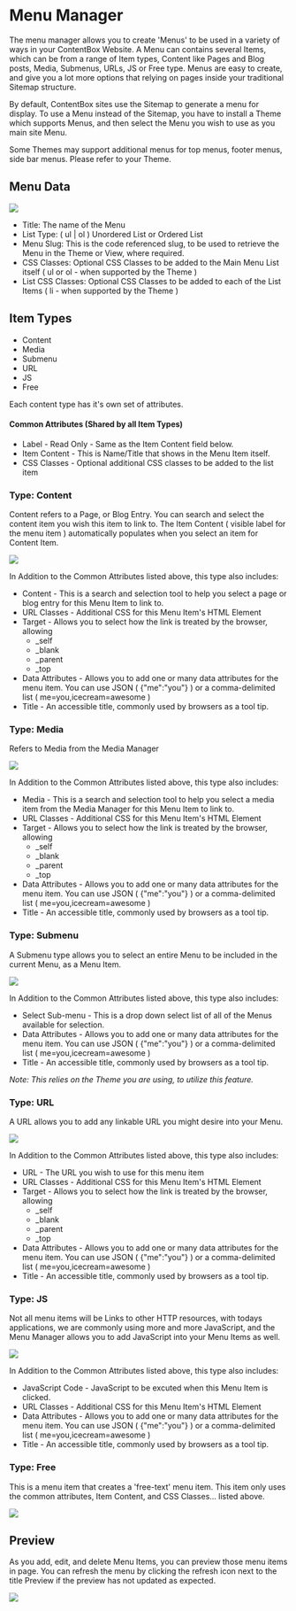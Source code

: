 # Menu Manager

The menu manager allows you to create 'Menus' to be used in a variety of ways in your ContentBox Website. A Menu can contains several Items, which can be from a range of Item types, Content like Pages and Blog posts, Media, Submenus, URLs, JS or Free type. Menus are easy to create, and give you a lot more options that relying on pages inside your traditional Sitemap structure.

By default, ContentBox sites use the Sitemap to generate a menu for display. To use a Menu instead of the Sitemap, you have to install a Theme which supports Menus, and then select the Menu you wish to use as you main site Menu.

Some Themes may support additional menus for top menus, footer menus, side bar menus. Please refer to your Theme.

## Menu Data

![](../../../../.gitbook/assets/menuManagerAdd.png)

* Title: The name of the Menu
* List Type: ( ul | ol ) Unordered List or Ordered List
* Menu Slug: This is the code referenced slug, to be used to retrieve the Menu in the Theme or View, where required.
* CSS Classes: Optional CSS Classes to be added to the Main Menu List itself ( ul or ol - when supported by the Theme )
* List CSS Classes: Optional CSS Classes to be added to each of the List Items ( li - when supported by the Theme )

## Item Types

* Content
* Media
* Submenu
* URL
* JS
* Free

Each content type has it's own set of attributes.

#### Common Attributes (Shared by all Item Types)

* Label - Read Only - Same as the Item Content field below.
* Item Content - This is Name/Title that shows in the Menu Item itself.
* CSS Classes - Optional additional CSS classes to be added to the list item

### Type: Content

Content refers to a Page, or Blog Entry. You can search and select the content item you wish this item to link to. The Item Content ( visible label for the menu item ) automatically populates when you select an item for Content Item.

![](https://github.com/ortus/contentbox-modular-cms/tree/76cb63aa894e4f019c2d324f6bfb86f8d0142a92/using/images/admin/menuManager/addContentItem.png)

In Addition to the Common Attributes listed above, this type also includes:

* Content - This is a search and selection tool to help you select a page or blog entry for this Menu Item to link to.
* URL Classes - Additional CSS for this Menu Item's HTML Element
* Target - Allows you to select how the link is treated by the browser, allowing
  * \_self
  * \_blank
  * \_parent
  * \_top
* Data Attributes - Allows you to add one or many data attributes for the menu item. You can use JSON ( {"me":"you"} ) or a comma-delimited list ( me=you,icecream=awesome )
* Title - An accessible title, commonly used by browsers as a tool tip.

### Type: Media

Refers to Media from the Media Manager

![](https://github.com/ortus/contentbox-modular-cms/tree/76cb63aa894e4f019c2d324f6bfb86f8d0142a92/using/images/admin/menuManager/addMediaItem.png)

In Addition to the Common Attributes listed above, this type also includes:

* Media - This is a search and selection tool to help you select a media item from the Media Manager for this Menu Item to link to.
* URL Classes - Additional CSS for this Menu Item's HTML Element
* Target - Allows you to select how the link is treated by the browser, allowing
  * \_self
  * \_blank
  * \_parent
  * \_top
* Data Attributes - Allows you to add one or many data attributes for the menu item. You can use JSON ( {"me":"you"} ) or a comma-delimited list ( me=you,icecream=awesome )
* Title - An accessible title, commonly used by browsers as a tool tip.

### Type: Submenu

A Submenu type allows you to select an entire Menu to be included in the current Menu, as a Menu Item.

![](https://github.com/ortus/contentbox-modular-cms/tree/76cb63aa894e4f019c2d324f6bfb86f8d0142a92/using/images/admin/menuManager/addSubmenu.png)

In Addition to the Common Attributes listed above, this type also includes:

* Select Sub-menu - This is a drop down select list of all of the Menus available for selection.
* Data Attributes - Allows you to add one or many data attributes for the menu item. You can use JSON ( {"me":"you"} ) or a comma-delimited list ( me=you,icecream=awesome )
* Title - An accessible title, commonly used by browsers as a tool tip.

_Note: This relies on the Theme you are using, to utilize this feature._

### Type: URL

A URL allows you to add any linkable URL you might desire into your Menu.

![](https://github.com/ortus/contentbox-modular-cms/tree/76cb63aa894e4f019c2d324f6bfb86f8d0142a92/using/images/admin/menuManager/addURLItem.png)

In Addition to the Common Attributes listed above, this type also includes:

* URL - The URL you wish to use for this menu item
* URL Classes - Additional CSS for this Menu Item's HTML Element
* Target - Allows you to select how the link is treated by the browser, allowing
  * \_self
  * \_blank
  * \_parent
  * \_top
* Data Attributes - Allows you to add one or many data attributes for the menu item. You can use JSON ( {"me":"you"} ) or a comma-delimited list ( me=you,icecream=awesome )
* Title - An accessible title, commonly used by browsers as a tool tip.

### Type: JS

Not all menu items will be Links to other HTTP resources, with todays applications, we are commonly using more and more JavaScript, and the Menu Manager allows you to add JavaScript into your Menu Items as well.

![](https://github.com/ortus/contentbox-modular-cms/tree/76cb63aa894e4f019c2d324f6bfb86f8d0142a92/using/images/admin/menuManager/addJSItem.png)

In Addition to the Common Attributes listed above, this type also includes:

* JavaScript Code - JavaScript to be excuted when this Menu Item is clicked.
* URL Classes - Additional CSS for this Menu Item's HTML Element
* Data Attributes - Allows you to add one or many data attributes for the menu item. You can use JSON ( {"me":"you"} ) or a comma-delimited list ( me=you,icecream=awesome )
* Title - An accessible title, commonly used by browsers as a tool tip.

### Type: Free

This is a menu item that creates a 'free-text' menu item. This item only uses the common attributes, Item Content, and CSS Classes... listed above.

![](../../../../.gitbook/assets/addFreeItem.png)

## Preview

As you add, edit, and delete Menu Items, you can preview those menu items in page. You can refresh the menu by clicking the refresh icon next to the title Preview if the preview has not updated as expected.

![](../../../../.gitbook/assets/menuPreview.png)

